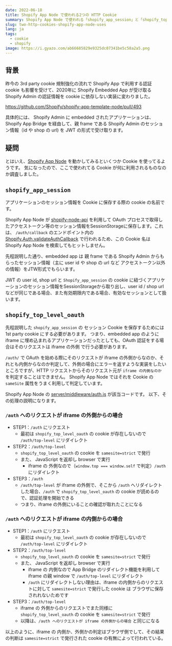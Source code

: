 ```yaml
---
date: 2022-06-18
title: Shopify App Node で使われる2つの HTTP Cookie
summary: Shopify App Node で使われる「shopify_app_session」と「shopify_top_level_oauth」の2つの Cookie について説明します。
slug: two-http-cookies-shopify-app-node-uses
lang: ja
tags:
  - cookie
  - shopify
image: https://i.gyazo.com/ab66685829e9325dc07341be5c58a2a5.png
---
```


## 背景

昨今の 3rd party cookie 規制強化の流れで Shopify App で利用する認証 cookie も影響を受けて、2020年に Shopify Embedded App が受け取る Shopify Admin の認証情報を cookie に依存しない実装に変わりました。

https://github.com/Shopify/shopify-app-template-node/pull/493

具体的には、 Shopify Admin に embedded されたアプリケーションは、Shopify App Bridge を経由して、親 frame である Shopify Admin のセッション情報（id や shop の url) を JWT の形式で受け取ります。

## 疑問

とはいえ、[Shopify App Node](https://github.com/Shopify/shopify-app-template-node) を動かしてみるといくつか Cookie を使ってるようです。
気になったので、ここで使われてる Cookie が何に利用されるものなのか調査しました。

## `shopify_app_session`

アプリケーションのセッション情報を Cookie に保存する際の cookie の名前です。

Shopify App Node が [shopify-node-api](https://github.com/Shopify/shopify-node-api) を利用して OAuth プロセスで取得したアクセストークン等のセッション情報をSessionStorageに保存します。これは、 `/auth/callback` のエンドポイント内の [Shopify.Auth.validateAuthCallback](https://github.com/Shopify/shopify-app-template-node/blob/a572a919cf26b1e913fe176e6605191c5a8bd024/server/middleware/auth.js#L45-L49) で行われるため、この Cookie 名は Shopify App Node を検索してもヒットしません。

先程説明した通り、embedded app は 親 frame である Shopify Admin からもらったセッション情報（主に user id や shop の url など アクセストークン以外の情報）をJTW形式でもらいます。

JWT の user id, shop url と `Shopify_app_session` の cookie に紐づくアプリケーションのセッション情報をSessionStorageから取り出し、user id / shop url などが同じである場合、また有効期限内である場合、有効なセッションとして扱います。

## `shopify_top_level_oauth`

先程説明した `shopify_app_session` の セッション Cookie を保存するためには 1st party cookie にする必要があります。
つまり、embedded app のように iframe に埋め込まれるアプリケーションだったとしても、OAuth 認証をする場合はそのリクエストは iframe の外側 で行う必要があります。

`/auth/` で OAuth を始める際にそのリクエストが iframe の外側からなのか、それとも内側からなのか判定して、外側の場合にエラーを返すような実装をしたいところですが、HTTP リクエストからそのリクエスト元が `iframe の内側なのか` を判定することはできません。 Shopify App Node ではそれを Cookie の `sameSite` 属性をうまく利用して判定しています。

Shopify App Node の [server/middleware/auth.js](https://github.com/Shopify/shopify-app-template-node/blob/a572a919cf26b1e913fe176e6605191c5a8bd024/server/middleware/auth.js) が該当コードです。
以下、その処理の説明になります。

### `/auth` へのリクエストが iframe の外側からの場合

- STEP1：`/auth` にリクエスト
  - 最初は `shopify_top_level_oauth` の cookie が存在しないので `/auth/top-level` にリダイレクト
- STEP2：`/auth/top-level`
  - `shopify_top_level_oauth` の cookie を `samesite=strict` で発行
  - また、 JavaScript を返却し browser で実行
    - iframe の 外側なので（`window.top === window.self` で判定）`/auth` にリダイレクト
- STEP3：`/auth`
  - `/auth/top-level`  が iframe の外側で、そこから `/auth` へリダイレクトした場合、`/auth` で `shopify_top_level_oauth` の cookie が読めるので、認証処理を開始できる
  - つまり、iframe の外側にいることの確認が取れたことになる

### `/auth` へのリクエストが iframe の内側からの場合

- STEP1：`/auth` にリクエスト
  - 最初は `shopify_top_level_oauth` の cookie が存在しないので `/auth/top-level` にリダイレクト
- STEP2：`/auth/top-level`
  - `shopify_top_level_oauth` の cookie を `samesite=strict` で発行
  - また、 JavaScript を返却し browser で実行
    - iframe の 内側なので App Bridge のリダイレクト機能を利用して iframe の親 window で `/auth/top-level` にリダイレクト
    - `/auth` にリダイレクトしない理由は、iframe の内側からのリクエストに対して  `samesite=strict` で発行した cookie は ブラウザに保存されれないためです
- STEP3：`/auth/top-level`
  - iframe の 外側からのリクエストでまた同様に `shopify_top_level_oauth` の cookie を `samesite=strict` で発行
  - 以降は、`/auth へのリクエストが iframe の外側からの場合` と同じになる

以上のように、iframe の 内側か、外側かの判定はブラウザ側でして、その結果の判断は `samesite=strict` で発行された cookie の有無によって行われている。
